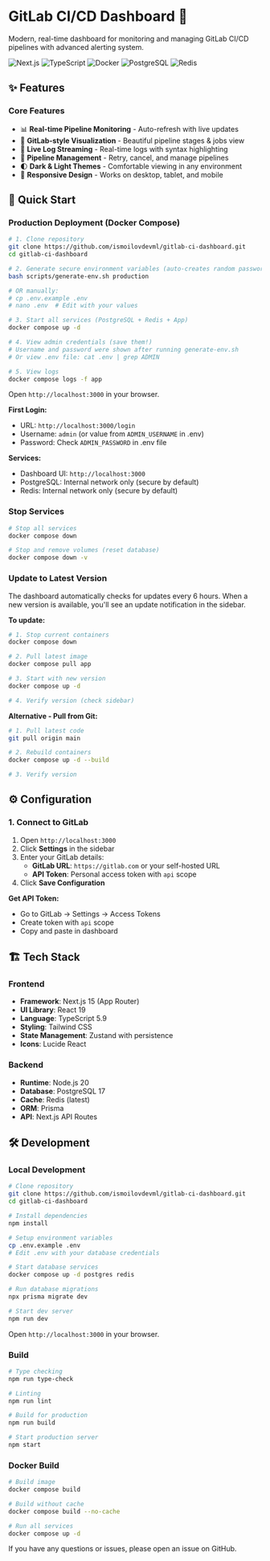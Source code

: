 # GitLab CI/CD Dashboard 🚀

Modern, real-time dashboard for monitoring and managing GitLab CI/CD pipelines with advanced alerting system.

![Next.js](https://img.shields.io/badge/Next.js-15-black) ![TypeScript](https://img.shields.io/badge/TypeScript-5.9-blue) ![Docker](https://img.shields.io/badge/docker-ready-brightgreen) ![PostgreSQL](https://img.shields.io/badge/PostgreSQL-17-blue) ![Redis](https://img.shields.io/badge/Redis-latest-red)

## ✨ Features

### Core Features
- 📊 **Real-time Pipeline Monitoring** - Auto-refresh with live updates
- 🎨 **GitLab-style Visualization** - Beautiful pipeline stages & jobs view
- 📝 **Live Log Streaming** - Real-time logs with syntax highlighting
- 🔄 **Pipeline Management** - Retry, cancel, and manage pipelines
- 🌓 **Dark & Light Themes** - Comfortable viewing in any environment
- 📱 **Responsive Design** - Works on desktop, tablet, and mobile

## 🚀 Quick Start

### Production Deployment (Docker Compose)

```bash
# 1. Clone repository
git clone https://github.com/ismoilovdevml/gitlab-ci-dashboard.git
cd gitlab-ci-dashboard

# 2. Generate secure environment variables (auto-creates random passwords)
bash scripts/generate-env.sh production

# OR manually:
# cp .env.example .env
# nano .env  # Edit with your values

# 3. Start all services (PostgreSQL + Redis + App)
docker compose up -d

# 4. View admin credentials (save them!)
# Username and password were shown after running generate-env.sh
# Or view .env file: cat .env | grep ADMIN

# 5. View logs
docker compose logs -f app
```

Open `http://localhost:3000` in your browser.

**First Login:**
- URL: `http://localhost:3000/login`
- Username: `admin` (or value from `ADMIN_USERNAME` in .env)
- Password: Check `ADMIN_PASSWORD` in .env file

**Services:**
- Dashboard UI: `http://localhost:3000`
- PostgreSQL: Internal network only (secure by default)
- Redis: Internal network only (secure by default)

### Stop Services

```bash
# Stop all services
docker compose down

# Stop and remove volumes (reset database)
docker compose down -v
```

### Update to Latest Version

The dashboard automatically checks for updates every 6 hours. When a new version is available, you'll see an update notification in the sidebar.

**To update:**

```bash
# 1. Stop current containers
docker compose down

# 2. Pull latest image
docker compose pull app

# 3. Start with new version
docker compose up -d

# 4. Verify version (check sidebar)
```

**Alternative - Pull from Git:**

```bash
# 1. Pull latest code
git pull origin main

# 2. Rebuild containers
docker compose up -d --build

# 3. Verify version
```

## ⚙️ Configuration

### 1. Connect to GitLab

1. Open `http://localhost:3000`
2. Click **Settings** in the sidebar
3. Enter your GitLab details:
   - **GitLab URL**: `https://gitlab.com` or your self-hosted URL
   - **API Token**: Personal access token with `api` scope
4. Click **Save Configuration**

**Get API Token:**
- Go to GitLab → Settings → Access Tokens
- Create token with `api` scope
- Copy and paste in dashboard



## 🏗️ Tech Stack

### Frontend
- **Framework**: Next.js 15 (App Router)
- **UI Library**: React 19
- **Language**: TypeScript 5.9
- **Styling**: Tailwind CSS
- **State Management**: Zustand with persistence
- **Icons**: Lucide React

### Backend
- **Runtime**: Node.js 20
- **Database**: PostgreSQL 17
- **Cache**: Redis (latest)
- **ORM**: Prisma
- **API**: Next.js API Routes

## 🛠️ Development

### Local Development

```bash
# Clone repository
git clone https://github.com/ismoilovdevml/gitlab-ci-dashboard.git
cd gitlab-ci-dashboard

# Install dependencies
npm install

# Setup environment variables
cp .env.example .env
# Edit .env with your database credentials

# Start database services
docker compose up -d postgres redis

# Run database migrations
npx prisma migrate dev

# Start dev server
npm run dev
```

Open `http://localhost:3000` in your browser.

### Build

```bash
# Type checking
npm run type-check

# Linting
npm run lint

# Build for production
npm run build

# Start production server
npm start
```

### Docker Build

```bash
# Build image
docker compose build

# Build without cache
docker compose build --no-cache

# Run all services
docker compose up -d
```


If you have any questions or issues, please open an issue on GitHub.